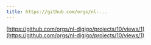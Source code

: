 ```yaml
---
title: https://github.com/orgs/nl-...
---
```


[https://github.com/orgs/nl-digigo/projects/10/views/1](https://github.com/orgs/nl-digigo/projects/10/views/1)
